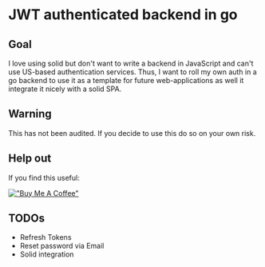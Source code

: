 # JWT authenticated backend in go
## Goal
I love using solid but don't want to write a backend in JavaScript and can't use US-based
authentication services. Thus, I want to roll my own auth in a go backend to use it as a template
for future web-applications as well it integrate it nicely with a solid SPA.

## Warning
This has not been audited. If you decide to use this do so on your own risk.

## Help out
If you find this useful:

[!["Buy Me A Coffee"](https://www.buymeacoffee.com/assets/img/custom_images/orange_img.png)](https://buymeacoffee.com/danielmarkow)


## TODOs
- Refresh Tokens
- Reset password via Email
- Solid integration